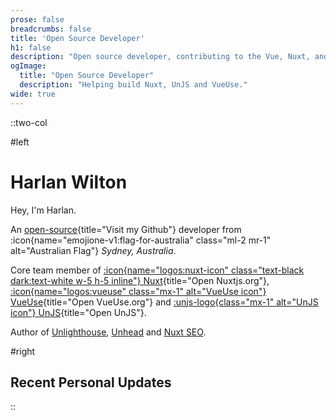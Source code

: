 ```yaml
---
prose: false
breadcrumbs: false
title: 'Open Source Developer'
h1: false
description: "Open source developer, contributing to the Vue, Nuxt, and Vite ecosystems."
ogImage:
  title: "Open Source Developer"
  description: "Helping build Nuxt, UnJS and VueUse."
wide: true
---
```


::two-col

#left

<div class="prose">

# Harlan Wilton

Hey, I'm Harlan.

An [open-source](https://github.com/harlan-zw){title="Visit my Github"} developer from :icon{name="emojione-v1:flag-for-australia"
class="ml-2 mr-1" alt="Australian Flag"} _Sydney, Australia_.

Core team member of [:icon{name="logos:nuxt-icon" class="text-black dark:text-white w-5 h-5 inline"} Nuxt](https://nuxt.com/){title="Open Nuxtjs.org"},
[:icon{name="logos:vueuse" class="mx-1" alt="VueUse icon"} VueUse](https://vueuse.org){title="Open VueUse.org"} and
[:unjs-logo{class="mx-1" alt="UnJS icon"} UnJS](https://unjs.io/){title="Open UnJS"}.

Author of [Unlighthouse](https://github.com/harlan-zw/unlighthouse), [Unhead](https://github.com/harlan-zw/unhead) and [Nuxt SEO](https://nuxtseo.com).

</div>

#right

<h2 class="!text-lg">Recent Personal Updates</h2>

<NewsletterList limit="3" class="text-sm mt-5" />

::
